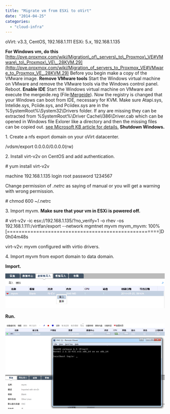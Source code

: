 ```yaml
---
title: "Migrate vm from ESXi to oVirt"
date: "2014-04-25"
categories: 
  - "cloud-infra"
---
```


oVirt: v3.3, CentOS, 192.168.1.111 ESXi: 5.x, 192.168.1.135

**For Windows vm, do this** [http://pve.proxmox.com/wiki/Migration\_of\_servers\_to\_Proxmox\_VE#VMware\_to\_Proxmox\_VE\_.28KVM.29](http://pve.proxmox.com/wiki/Migration_of_servers_to_Proxmox_VE#VMware_to_Proxmox_VE_.28KVM.29) Before you begin make a copy of the VMware image. **Remove VMware tools** Start the Windows virtual machine on VMware and remove the VMware tools via the Windows control panel. Reboot. **Enable IDE** Start the Windows virtual machine on VMware and execute the mergeide.reg (File:[Mergeide](http://blog.lofyer.org/migrate-vm-esxi-ovirt/mergeide/)). Now the registry is changed that your Windows can boot from IDE, necessary for KVM. Make sure Atapi.sys, Intelide.sys, Pciide.sys, and Pciidex.sys are in the %SystemRoot%\\System32\\Drivers folder. If any are missing they can be extracted from %SystemRoot%\\Driver Cache\\I386\\Driver.cab which can be opened in Windows file Exlorer like a directory and then the missing files can be copied out. [see Microsoft KB article for details.](https://support.microsoft.com/en-us/kb/314082) **Shutdown Windows.**

1\. Create a nfs export domain on your oVirt datacenter.

/vdsm/export	0.0.0.0/0.0.0.0(rw)

2\. Install virt-v2v on CentOS and add authentication.

\# yum install virt-v2v

machine 192.168.1.135 login root password 1234567

Change permission of _.netrc_ as saying of manual or you will get a warning with wrong permission.

\# chmod 600 ~/.netrc

3\. Import myvm. **Make sure that your vm in ESXi is powered off.**

\# virt-v2v -ic esx://192.168.1.135/?no\_verify=1 -o rhev -os 192.168.1.111:/virtfan/export --network mgmtnet myvm
myvm\_myvm: 100% \[====================================================\]D 0h04m48s

virt-v2v: myvm configured with virtio drivers.

4\. Import myvm from export domain to data domain.

**Import.**

[![import](/blog/images/import.png)](http://blog.lofyer.org/migrate-vm-esxi-ovirt/import/)

**Run.**

[![run](/blog/images/run.png)](http://blog.lofyer.org/migrate-vm-esxi-ovirt/run/)
